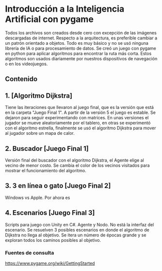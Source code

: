 
# Introducción a la Inteligencia Artificial con pygame
Todos los archivos son creados desde cero con excepción de las imágenes descargadas de internet. Respecto a la arquitectura, es preferible cambiar a un patrón orientado a objetos. Todo es muy básico y no se usó ninguna librería de IA o para procesamiento de datos. 
Se creó un juego con pygame en python para aplicar algoritmos para encontrar la ruta más corta. Estos algoritmos son usados diariamente por nuestros dispositivos de navegación o en los videojuegos.

## Contenido
## 1. [Algoritmo Dijkstra]
Tiene las iteraciones que llevaron al juego final, que es la versión que está en la carpeta "Juego Final 1".
A partir de la versión 5 el juego es estable. Se dejaron para seguir experimentando con matrices.
En unas versiones el jugador se mueve aleatoriamente por el tablero, en otras se experimentó con el algoritmo estrella, finalmente se usó el algoritmo Dijkstra para mover al jugador sobre un mapa de calor.

## 2. Buscador [Juego Final 1]
Versión final del buscador con el algoritmo Dijkstra, el Agente elige al vecino de menor costo. Se cambia el color de los vecinos visitados para mostrar el funcionamiento del algoritmo.

## 3. 3 en línea o gato [Juego Final 2]
Windows vs Apple.  Por ahora es 

## 4. Escenarios [Juego Final 3]
Scripts para juego con Unity en C#. Agente y Nodo. No está la interfaz del escenario. 
Se resuelven 3 posibles escenarios en donde el algoritmo de Dijkstra no llega al objetivo. Se itera un número de épocas grande y se exploran todos los caminos posibles al objetivo.

### Fuentes de consulta
https://www.pygame.org/wiki/GettingStarted
